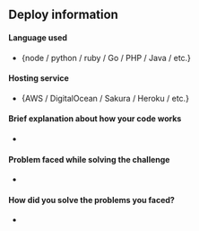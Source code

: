 ## Deploy information
#### Language used
- {node / python / ruby / Go / PHP / Java / etc.}

#### Hosting service
- {AWS / DigitalOcean / Sakura / Heroku / etc.}

#### Brief explanation about how your code works
-

#### Problem faced while solving the challenge
 -

#### How did you solve the problems you faced?
-
